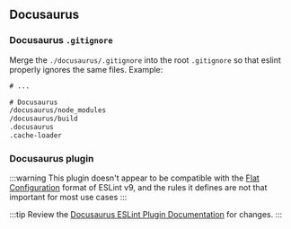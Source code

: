 ## Docusaurus

### Docusaurus `.gitignore`

Merge the `./docusaurus/.gitignore` into the root `.gitignore` so that eslint properly ignores the same files. Example:

```txt title=".gitignore"
# ...

# Docusaurus
/docusaurus/node_modules
/docusaurus/build
.docusaurus
.cache-loader

```

### Docusaurus plugin

:::warning
This plugin doesn't appear to be compatible with the [Flat Configuration](https://eslint.org/docs/latest/use/configure/configuration-files) format of ESLint v9, and the rules it defines are not that important for most use cases
:::

:::tip
Review the [Docusaurus ESLint Plugin Documentation](https://docusaurus.io/docs/api/misc/@docusaurus/eslint-plugin) for changes.
:::
